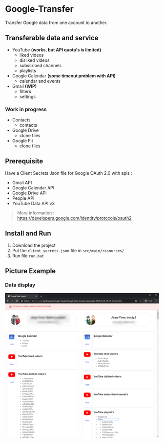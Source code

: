 # Google-Transfer
Transfer Google data from one account to another.



## Transferable data and service
* YouTube **(works, but API quota's is limited)**
    * liked videos
    * disliked videos
    * subscribed channels
    * playlists
* Google Calendar **(some timeout problem with API)**
    * calendar and events
* Gmail **(WIP)**
    * filters
    * settings

### Work in progress
* Contacts
    * contacts
* Google Drive
    * clone files
* Google Fit
    * clone files

## Prerequisite
Have a Client Secrets Json file for Google OAuth 2.0 with apis :
- Gmail API
- Google Calendar API
- Google Drive API
- People API
- YouTube Data API v3
> More information : https://developers.google.com/identity/protocols/oauth2

## Install and Run
1. Download the project
2. Put the `client_secrets.json` file in `src/main/resources/`
3. Run file `run.bat`

## Picture Example

### Data display
![](DataDisplay.png)
